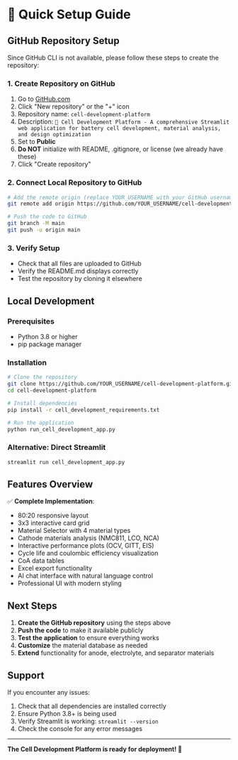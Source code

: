 # 🚀 Quick Setup Guide

## GitHub Repository Setup

Since GitHub CLI is not available, please follow these steps to create the repository:

### 1. Create Repository on GitHub
1. Go to [GitHub.com](https://github.com)
2. Click "New repository" or the "+" icon
3. Repository name: `cell-development-platform`
4. Description: `🔋 Cell Development Platform - A comprehensive Streamlit web application for battery cell development, material analysis, and design optimization`
5. Set to **Public**
6. **Do NOT** initialize with README, .gitignore, or license (we already have these)
7. Click "Create repository"

### 2. Connect Local Repository to GitHub
```bash
# Add the remote origin (replace YOUR_USERNAME with your GitHub username)
git remote add origin https://github.com/YOUR_USERNAME/cell-development-platform.git

# Push the code to GitHub
git branch -M main
git push -u origin main
```

### 3. Verify Setup
- Check that all files are uploaded to GitHub
- Verify the README.md displays correctly
- Test the repository by cloning it elsewhere

## Local Development

### Prerequisites
- Python 3.8 or higher
- pip package manager

### Installation
```bash
# Clone the repository
git clone https://github.com/YOUR_USERNAME/cell-development-platform.git
cd cell-development-platform

# Install dependencies
pip install -r cell_development_requirements.txt

# Run the application
python run_cell_development_app.py
```

### Alternative: Direct Streamlit
```bash
streamlit run cell_development_app.py
```

## Features Overview

✅ **Complete Implementation**:
- 80:20 responsive layout
- 3x3 interactive card grid
- Material Selector with 4 material types
- Cathode materials analysis (NMC811, LCO, NCA)
- Interactive performance plots (OCV, GITT, EIS)
- Cycle life and coulombic efficiency visualization
- CoA data tables
- Excel export functionality
- AI chat interface with natural language control
- Professional UI with modern styling

## Next Steps

1. **Create the GitHub repository** using the steps above
2. **Push the code** to make it available publicly
3. **Test the application** to ensure everything works
4. **Customize** the material database as needed
5. **Extend** functionality for anode, electrolyte, and separator materials

## Support

If you encounter any issues:
1. Check that all dependencies are installed correctly
2. Ensure Python 3.8+ is being used
3. Verify Streamlit is working: `streamlit --version`
4. Check the console for any error messages

---

**The Cell Development Platform is ready for deployment! 🎉**

